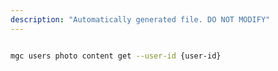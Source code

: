 ```yaml
---
description: "Automatically generated file. DO NOT MODIFY"
---
```


```bash

mgc users photo content get --user-id {user-id}

```